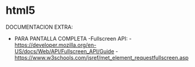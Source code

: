 # html5

DOCUMENTACION EXTRA:

- PARA PANTALLA COMPLETA -Fullscreen API:
    -https://developer.mozilla.org/en-US/docs/Web/API/Fullscreen_API/Guide
    -https://www.w3schools.com/jsref/met_element_requestfullscreen.asp
   
